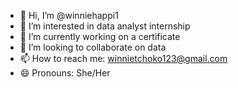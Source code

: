 - 👋 Hi, I’m @winniehappi1
- 👀 I’m interested in data analyst internship
- 🌱 I’m currently working on a certificate
- 💞️ I’m looking to collaborate on data
- 📫 How to reach me: winnietchoko123@gmail.com
- 😄 Pronouns: She/Her


<!---
winniehappi1/winniehappi1 is a ✨ special ✨ repository because its `README.md` (this file) appears on your GitHub profile.
You can click the Preview link to take a look at your changes.
--->

